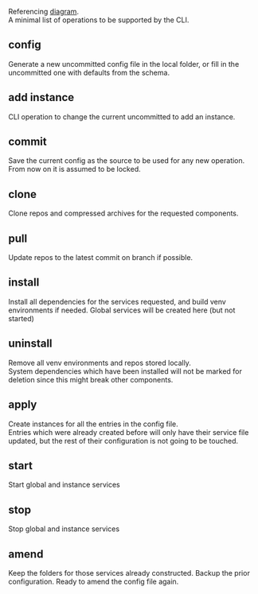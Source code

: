 Referencing [diagram](./usage.drawio).  
A minimal list of operations to be supported by the CLI.

## config

Generate a new uncommitted config file in the local folder, or fill in the uncommitted one with defaults from the schema.

## add instance

CLI operation to change the current uncommitted to add an instance.

## commit

Save the current config as the source to be used for any new operation. From now on it is assumed to be locked.

## clone

Clone repos and compressed archives for the requested components.

## pull

Update repos to the latest commit on branch if possible.

## install

Install all dependencies for the services requested, and build venv environments if needed. Global services will be created here (but not started)

## uninstall

Remove all venv environments and repos stored locally.  
System dependencies which have been installed will not be marked for deletion since this might break other components.

## apply

Create instances for all the entries in the config file.  
Entries which were already created before will only have their service file updated, but the rest of their configuration is not going to be touched.

## start

Start global and instance services

## stop

Stop global and instance services

## amend

Keep the folders for those services already constructed. Backup the prior configuration. Ready to amend the config file again.
